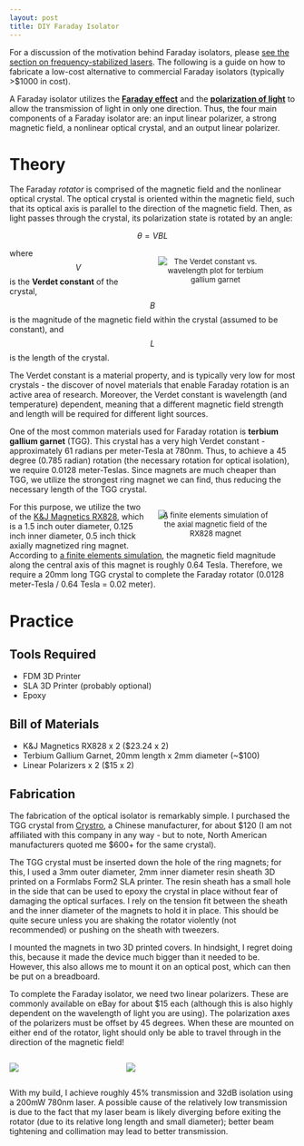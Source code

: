 ```yaml
---
layout: post
title: DIY Faraday Isolator
---
```


For a discussion of the motivation behind Faraday isolators, please <a href="{{site.url}}2021/10/14/the-monochromatic-laser/">see the section on frequency-stabilized lasers</a>. The following is a guide on how to fabricate a low-cost alternative to commercial Faraday isolators (typically >$1000 in cost).

A Faraday isolator utilizes the [**Faraday effect**](https://en.wikipedia.org/wiki/Faraday_effect) and the [**polarization of light**](https://en.wikipedia.org/wiki/Polarization_(waves)) to allow the transmission of light in only one direction. Thus, the four main components of a Faraday isolator are: an input linear polarizer, a strong magnetic field, a nonlinear optical crystal, and an output linear polarizer.

# Theory

The Faraday *rotator* is comprised of the magnetic field and the nonlinear optical crystal. The optical crystal is oriented within the magnetic field, such that its optical axis is parallel to the direction of the magnetic field. Then, as light passes through the crystal, its polarization state is rotated by an angle:

$$\theta = VBL$$

<figure style="float: right; margin-left: 20px; width:40%; height:auto;">
<img src="{{site.url}}/static/projects/mot/tgg.png"/>
     <figcaption style="text-align:center; font-size: 13px; margin-top:-15px;">The Verdet constant vs. wavelength plot for terbium gallium garnet</figcaption>
</figure>

where $$V$$ is the **Verdet constant** of the crystal, $$B$$ is the magnitude of the magnetic field within the crystal (assumed to be constant), and $$L$$ is the length of the crystal.

The Verdet constant is a material property, and is typically very low for most crystals - the discover of novel materials that enable Faraday rotation is an active area of research. Moreover, the Verdet constant is wavelength (and temperature) dependent, meaning that a different magnetic field strength and length will be required for different light sources.

One of the most common materials used for Faraday rotation is **terbium gallium garnet** (TGG). This crystal has a very high Verdet constant - approximately 61 radians per meter-Tesla at 780nm. Thus, to achieve a 45 degree (0.785 radian) rotation (the necessary rotation for optical isolation), we require 0.0128 meter-Teslas. Since magnets are much cheaper than TGG, we utilize the strongest ring magnet we can find, thus reducing the necessary length of the TGG crystal.

<figure style="float: right; margin-left: 20px; width:40%; height:auto;">
<img src="{{site.url}}/static/projects/mot/femm.png"/>
     <figcaption style="text-align:center; font-size: 13px; margin-top:-15px;">A finite elements simulation of the axial magnetic field of the RX828 magnet</figcaption>
</figure>

For this purpose, we utilize the two of the [K&J Magnetics RX828](https://www.kjmagnetics.com/proddetail.asp?prod=RX828), which is a 1.5 inch outer diameter, 0.125 inch inner diameter, 0.5 inch thick axially magnetized ring magnet. According to [a finite elements simulation](https://www.femm.info/wiki/HomePage), the magnetic field magnitude along the central axis of this magnet is roughly 0.64 Tesla. Therefore, we require a 20mm long TGG crystal to complete the Faraday rotator (0.0128 meter-Tesla / 0.64 Tesla = 0.02 meter).


# Practice

## Tools Required

* FDM 3D Printer
* SLA 3D Printer (probably optional)
* Epoxy

## Bill of Materials

* K&J Magnetics RX828 x 2 ($23.24 x 2)
* Terbium Gallium Garnet, 20mm length x 2mm diameter (~$100)
* Linear Polarizers x 2 ($15 x 2)

## Fabrication

The fabrication of the optical isolator is remarkably simple. I purchased the TGG crystal from [Crystro](http://www.crystro.com/), a Chinese manufacturer, for about $120 (I am not affiliated with this company in any way - but to note, North American manufacturers quoted me $600+ for the same crystal).

The TGG crystal must be inserted down the hole of the ring magnets; for this, I used a 3mm outer diameter, 2mm inner diameter resin sheath 3D printed on a Formlabs Form2 SLA printer. The resin sheath has a small hole in the side that can be used to epoxy the crystal in place without fear of damaging the optical surfaces. I rely on the tension fit between the sheath and the inner diameter of the magnets to hold it in place. This should be quite secure unless you are shaking the rotator violently (not recommended) or pushing on the sheath with tweezers.

I mounted the magnets in two 3D printed covers. In hindsight, I regret doing this, because it made the device much bigger than it needed to be. However, this also allows me to mount it on an optical post, which can then be put on a breadboard.

To complete the Faraday isolator, we need two linear polarizers. These are commonly available on eBay for about $15 each (although this is also highly dependent on the wavelength of light you are using). The polarization axes of the polarizers must be offset by 45 degrees. When these are mounted on either end of the rotator, light should only be able to travel through in the direction of the magnetic field!

<figure style="display: inline-block;
  margin-left: auto;
  margin-right: auto;
  width: 40%;">
<img src="{{site.url}}/static/projects/mot/rotator-front.jpg"/>
</figure>

<figure style="display: inline-block;
  margin-left: auto;
  margin-right: auto;
  width: 23%;">
  <img src="{{site.url}}/static/projects/mot/rotator-side.jpg"/>
</figure>


With my build, I achieve roughly 45% transmission and 32dB isolation using a 200mW 780nm laser. A possible cause of the relatively low transmission is due to the fact that my laser beam is likely diverging before exiting the rotator (due to its relative long length and small diameter); better beam tightening and collimation may lead to better transmission.
